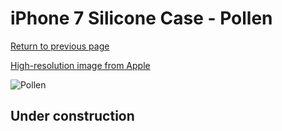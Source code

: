 # iPhone 7 Silicone Case - Pollen

[Return to previous page](/iphone_7)

[High-resolution image from Apple](https://store.storeimages.cdn-apple.com/8756/as-images.apple.com/is/MQ5A2?wid=4500&hei=4500&fmt=png)

<div style="width: 512px"><img src="/almost_uncompressed/MQ5A2.webp" alt="Pollen"></div>

## Under construction
